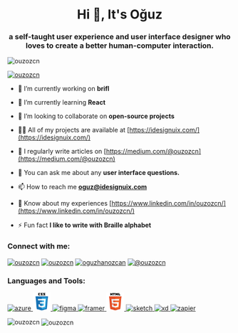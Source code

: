 <h1 align="center">Hi 👋, It's Oğuz</h1>
<h3 align="center">a self-taught user experience and user interface designer who loves to create a better human-computer interaction.</h3>

<p align="left"> <img src="https://komarev.com/ghpvc/?username=ouzozcn&label=Profile%20views&color=0e75b6&style=flat" alt="ouzozcn" /> </p>

<p align="left"> <a href="https://github.com/ryo-ma/github-profile-trophy"><img src="https://github-profile-trophy.vercel.app/?username=ouzozcn" alt="ouzozcn" /></a> </p>

- 🔭 I’m currently working on **brifl**

- 🌱 I’m currently learning **React**

- 👯 I’m looking to collaborate on **open-source projects**

- 👨‍💻 All of my projects are available at [https://idesignuix.com/](https://idesignuix.com/)

- 📝 I regularly write articles on [https://medium.com/@ouzozcn](https://medium.com/@ouzozcn)

- 💬 You can ask me about any **user interface questions.**

- 📫 How to reach me **oguz@idesignuix.com**

- 📄 Know about my experiences [https://www.linkedin.com/in/ouzozcn/](https://www.linkedin.com/in/ouzozcn/)

- ⚡ Fun fact **I like to write with Braille alphabet**

<h3 align="left">Connect with me:</h3>
<p align="left">
<a href="https://linkedin.com/in/ouzozcn" target="blank"><img align="center" src="https://raw.githubusercontent.com/rahuldkjain/github-profile-readme-generator/master/src/images/icons/Social/linked-in-alt.svg" alt="ouzozcn" height="30" width="40" /></a>
<a href="https://dribbble.com/ouzozcn" target="blank"><img align="center" src="https://raw.githubusercontent.com/rahuldkjain/github-profile-readme-generator/master/src/images/icons/Social/dribbble.svg" alt="ouzozcn" height="30" width="40" /></a>
<a href="https://www.behance.net/oguzhanozcan" target="blank"><img align="center" src="https://raw.githubusercontent.com/rahuldkjain/github-profile-readme-generator/master/src/images/icons/Social/behance.svg" alt="oguzhanozcan" height="30" width="40" /></a>
<a href="https://medium.com/@ouzozcn" target="blank"><img align="center" src="https://raw.githubusercontent.com/rahuldkjain/github-profile-readme-generator/master/src/images/icons/Social/medium.svg" alt="@ouzozcn" height="30" width="40" /></a>
</p>

<h3 align="left">Languages and Tools:</h3>
<p align="left"> <a href="https://azure.microsoft.com/en-in/" target="_blank" rel="noreferrer"> <img src="https://www.vectorlogo.zone/logos/microsoft_azure/microsoft_azure-icon.svg" alt="azure" width="40" height="40"/> </a> <a href="https://www.w3schools.com/css/" target="_blank" rel="noreferrer"> <img src="https://raw.githubusercontent.com/devicons/devicon/master/icons/css3/css3-original-wordmark.svg" alt="css3" width="40" height="40"/> </a> <a href="https://www.figma.com/" target="_blank" rel="noreferrer"> <img src="https://www.vectorlogo.zone/logos/figma/figma-icon.svg" alt="figma" width="40" height="40"/> </a> <a href="https://www.framer.com/" target="_blank" rel="noreferrer"> <img src="https://www.vectorlogo.zone/logos/framer/framer-icon.svg" alt="framer" width="40" height="40"/> </a> <a href="https://www.w3.org/html/" target="_blank" rel="noreferrer"> <img src="https://raw.githubusercontent.com/devicons/devicon/master/icons/html5/html5-original-wordmark.svg" alt="html5" width="40" height="40"/> </a> <a href="https://www.sketch.com/" target="_blank" rel="noreferrer"> <img src="https://www.vectorlogo.zone/logos/sketchapp/sketchapp-icon.svg" alt="sketch" width="40" height="40"/> </a> <a href="https://www.adobe.com/products/xd.html" target="_blank" rel="noreferrer"> <img src="https://cdn.worldvectorlogo.com/logos/adobe-xd.svg" alt="xd" width="40" height="40"/> </a> <a href="https://zapier.com" target="_blank" rel="noreferrer"> <img src="https://www.vectorlogo.zone/logos/zapier/zapier-icon.svg" alt="zapier" width="40" height="40"/> </a> </p>

<p><img align="left" src="https://github-readme-stats.vercel.app/api/top-langs?username=ouzozcn&show_icons=true&locale=en&layout=compact" alt="ouzozcn" /></p>

<p>&nbsp;<img align="center" src="https://github-readme-stats.vercel.app/api?username=ouzozcn&show_icons=true&locale=en" alt="ouzozcn" /></p>
